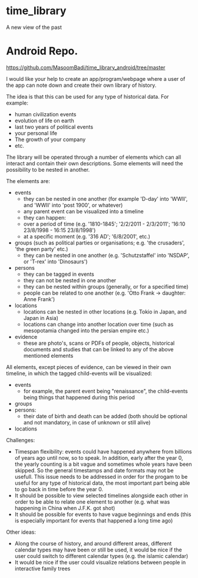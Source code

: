 # time_library
A new view of the past

# Android Repo.
https://github.com/MasoomBadi/time_library_android/tree/master

I would like your help to create an app/program/webpage where a user of the app can note down and create their own library of history. 

The idea is that this can be used for any type of historical data. 
For example:
- human civilization events
- evolution of life on earth
- last two years of political events
- your personal life
- The growth of your company
- etc.

The library will be operated through a number of elements which can all interact and contain their own descriptions. Some elements will need the possibility to be nested in another.

The elements are:
- events
    * they can be nested in one another (for example 'D-day' into 'WWII', and 'WWII' into 'post 1900', or whatever)
    * any parent event can be visualized into a timeline
    * they can happen:
     - over a period of time (e.g. '1810-1845'; '2/2/2011 - 2/3/2011'; '16:10 23/8/1998 - 16:15 23/8/1998')
     - at a specific moment (e.g. '316 AD'; '6/8/2001', etc.)
- groups (such as political parties or organisations; e.g. 'the crusaders', 'the green party' etc.)
    * they can be nested in one another (e.g. 'Schutzstaffel' into 'NSDAP', or 'T-rex' into 'Dinosaurs')
- persons
    * they can be tagged in events
    * they can not be nested in one another
    * they can be nested within groups (generally, or for a specified time)
    * people can be related to one another (e.g. 'Otto Frank -> daughter: Anne Frank')
- locations
    * locations can be nested in other locations (e.g. Tokio in Japan, and Japan in Asia)
    * locations can change into another location over time (such as mesopotamia changed into the persian empire etc.)
- evidence
    * these are photo's, scans or PDFs of people, objects, historical documents and studies that can be linked to any of the above mentioned elements

All elements, except pieces of evidence, can be viewed in their own timeline, in which the tagged child-events will be visualized:
- events
  * for example, the parent event being "renaissance", the child-events being things that happened during this period
- groups
- persons: 
  * their date of birth and death can be added (both should be optional and not mandatory, in case of unknown or still alive)
- locations

Challenges:
- Timespan flexibility: events could have happened anywhere from billions of years ago until now, so to speak. In addition, early after the year 0, the yearly counting is a bit vague and sometimes whole years have been skipped. So the general timestamps and date formats may not be usefull. This issue needs to be addressed in order for the progam to be useful for any type of historical data, the most important part being able to go back in time before the year 0.
- It should be possible to view selected timelines alongside each other in order to be able to relate one element to another (e.g. what was happening in China when J.F.K. got shot)
- It should be possible for events to have vague beginnings and ends (this is especially important for events that happened a long time ago)

Other ideas:
- Along the course of history, and around different areas, different calendar types may have been or still be used, it would be nice if the user could switch to different calendar types (e.g. the islamic calendar)
- It would be nice if the user could visualize relations between people in interactive family trees
